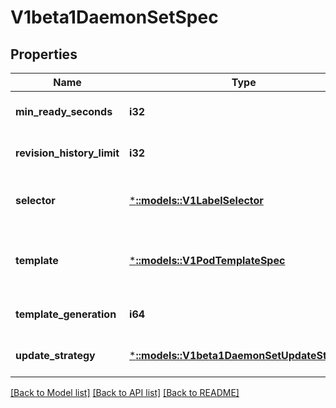 # V1beta1DaemonSetSpec

## Properties
Name | Type | Description | Notes
------------ | ------------- | ------------- | -------------
**min_ready_seconds** | **i32** | The minimum number of seconds for which a newly created DaemonSet pod should be ready without any of its container crashing, for it to be considered available. Defaults to 0 (pod will be considered available as soon as it is ready). | [optional] [default to null]
**revision_history_limit** | **i32** | The number of old history to retain to allow rollback. This is a pointer to distinguish between explicit zero and not specified. Defaults to 10. | [optional] [default to null]
**selector** | [***::models::V1LabelSelector**](v1.LabelSelector.md) | A label query over pods that are managed by the daemon set. Must match in order to be controlled. If empty, defaulted to labels on Pod template. More info: https://kubernetes.io/docs/concepts/overview/working-with-objects/labels/#label-selectors | [optional] [default to null]
**template** | [***::models::V1PodTemplateSpec**](v1.PodTemplateSpec.md) | An object that describes the pod that will be created. The DaemonSet will create exactly one copy of this pod on every node that matches the template&#39;s node selector (or on every node if no node selector is specified). More info: https://kubernetes.io/docs/concepts/workloads/controllers/replicationcontroller#pod-template | [default to null]
**template_generation** | **i64** | DEPRECATED. A sequence number representing a specific generation of the template. Populated by the system. It can be set only during the creation. | [optional] [default to null]
**update_strategy** | [***::models::V1beta1DaemonSetUpdateStrategy**](v1beta1.DaemonSetUpdateStrategy.md) | An update strategy to replace existing DaemonSet pods with new pods. | [optional] [default to null]

[[Back to Model list]](../README.md#documentation-for-models) [[Back to API list]](../README.md#documentation-for-api-endpoints) [[Back to README]](../README.md)


